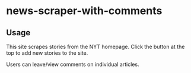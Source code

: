 # news-scraper-with-comments

## Usage

This site scrapes stories from the NYT homepage. Click the button at the top to add new stories to the site.

Users can leave/view comments on individual articles.